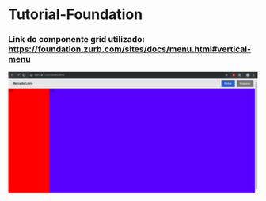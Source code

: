 # Tutorial-Foundation

### Link do componente grid utilizado: https://foundation.zurb.com/sites/docs/menu.html#vertical-menu
![alt text](https://github.com/Briuor/Tutorial-Foundation/blob/screenshots/screenshots/3.png)
